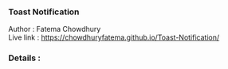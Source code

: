 ### Toast Notification
Author : Fatema Chowdhury </br>
Live link : https://chowdhuryfatema.github.io/Toast-Notification/
### Details : 
